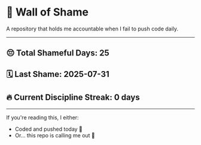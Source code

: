 # 🧱 Wall of Shame

A repository that holds me accountable when I fail to push code daily.

---

## 😔 Total Shameful Days: **25**
## 🗓️ Last Shame: **2025-07-31**
## 🔥 Current Discipline Streak: **0 days**

---

If you're reading this, I either:
- Coded and pushed today 💪
- Or... this repo is calling me out 😤
